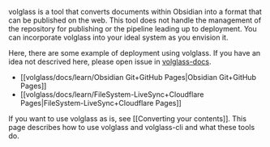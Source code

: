 volglass is a tool that converts documents within Obsidian into a format that can be published on the web.
This tool does not handle the management of the repository for publishing or the pipeline leading up to deployment. You can incorporate volglass into your ideal system as you envision it.

Here, there are some example of deployment using volglass. If you have an idea not descrived here, please open issue in [volglass-docs](https://github.com/turtton/volglass-docs/issues).

- [[volglass/docs/learn/Obsidian Git+GitHub Pages|Obsidian Git+GitHub Pages]]
- [[volglass/docs/learn/FileSystem-LiveSync+Cloudflare Pages|FileSystem-LiveSync+Cloudflare Pages]]

If you want to use volglass as is, see [[Converting your contents]]. This page describes how to use volglass and volglass-cli and what these tools do.